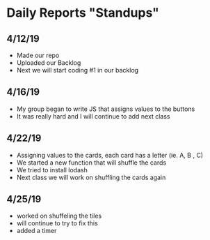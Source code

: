 # Daily Reports "Standups"

## 4/12/19
- Made our repo
- Uploaded our Backlog
- Next we will start coding #1 in our backlog

## 4/16/19
- My group began to write JS that assigns values to the buttons
- It was really hard and I will continue to add next class

## 4/22/19

- Assigning values to the cards, each card has a letter (ie. A, B , C)
- We started a new function that will shuffle the cards
- We tried to install lodash
- Next class we will work on shuffling the cards again

## 4/25/19
- worked on shuffeling the tiles 
- will continue to try to fix this 
- added a timer
